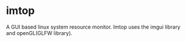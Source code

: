 # imtop
A GUI based linux system resource monitor. Imtop uses the imgui library and openGL(GLFW library).
